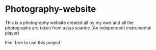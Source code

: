 # Photography-website
This is a photography website created all by my own and all the photographs are taken from astya soarine (An independent instrumental player)

Feel free to use this project

